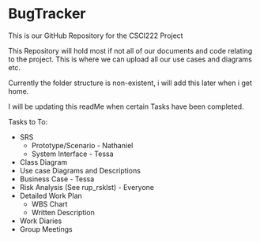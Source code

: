 # BugTracker

This is our GitHub Repository for the CSCI222 Project

This Repository will hold most if not all of our documents and code relating to the project. This is where we can upload all our use cases and diagrams etc.

Currently the folder structure is non-existent, i will add this later when i get home. 

I will be updating this readMe when certain Tasks have been completed.

Tasks to To:

- SRS
    - Prototype/Scenario - Nathaniel
    - System Interface - Tessa
- Class Diagram
- Use case Diagrams and Descriptions
- Business Case - Tessa
- Risk Analysis (See rup_rsklst) - Everyone
- Detailed Work Plan 
    - WBS Chart
    - Written Description
- Work Diaries
- Group Meetings
